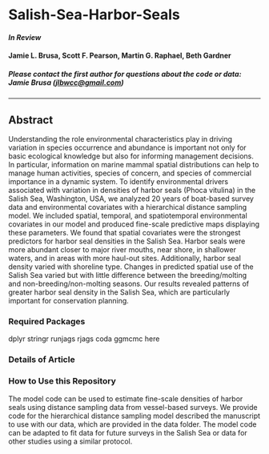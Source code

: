 # Salish-Sea-Harbor-Seals

#### *In Review*  

#### Jamie L. Brusa, Scott F. Pearson, Martin G. Raphael, Beth Gardner 

##### Please contact the first author for questions about the code or data: Jamie Brusa (jlbwcc@gmail.com)

_______________________________________________________________________________________

## Abstract

Understanding the role environmental characteristics play in driving variation in species occurrence and abundance is important not only for basic ecological knowledge but also for informing management decisions. In particular, information on marine mammal spatial distributions can help to manage human activities, species of concern, and species of commercial importance in a dynamic system. To identify environmental drivers associated with variation in densities of harbor seals (Phoca vitulina) in the Salish Sea, Washington, USA, we analyzed 20 years of boat-based survey data and environmental covariates with a hierarchical distance sampling model. We included spatial, temporal, and spatiotemporal environmental covariates in our model and produced fine-scale predictive maps displaying these parameters.  We found that spatial covariates were the strongest predictors for harbor seal densities in the Salish Sea.  Harbor seals were more abundant closer to major river mouths, near shore, in shallower waters, and in areas with more haul-out sites.  Additionally, harbor seal density varied with shoreline type.  Changes in predicted spatial use of the Salish Sea varied but with little difference between the breeding/molting and non-breeding/non-molting seasons.  Our results revealed patterns of greater harbor seal density in the Salish Sea, which are particularly important for conservation planning.

### Required Packages
dplyr
stringr
runjags
rjags
coda
ggmcmc
here

### Details of Article

### How to Use this Repository
The model code can be used to estimate fine-scale densities of harbor seals using distance sampling data from vessel-based surveys. We provide code for the hierarchical distance sampling model described the manuscript to use with our data, which are provided in the data folder. The model code can be adapted to fit data for future surveys in the Salish Sea or data for other studies using a similar protocol.
